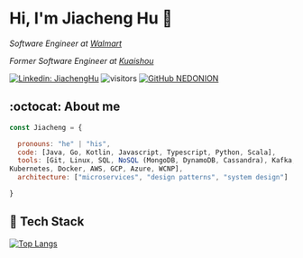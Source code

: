 <h1> Hi, I'm Jiacheng Hu 👋 </h1>

<p><em>Software Engineer at <a href="https://www.walmart.com/">Walmart</a>
</em></p>
<p><em>Former Software Engineer at <a href="https://www.kuaishou.com/">Kuaishou</a>
</em></p>

[![Linkedin: JiachengHu](https://img.shields.io/badge/-JiachengHu-blue?style=flat-square&logo=Linkedin&logoColor=white&link=https://www.linkedin.com/in/jiacheng-hu-56788b248/)](https://www.linkedin.com/in/jiacheng-hu-56788b248/) ![visitors](https://visitor-badge.laobi.icu/badge?page_id=NEDONION.NEDONION)
[![GitHub NEDONION](https://img.shields.io/github/followers/NEDONION?label=follow&style=social)](https://github.com/NEDONION)

## :octocat: About me
```javascript
const Jiacheng = {

  pronouns: "he" | "his",
  code: [Java, Go, Kotlin, Javascript, Typescript, Python, Scala],
  tools: [Git, Linux, SQL, NoSQL (MongoDB, DynamoDB, Cassandra), Kafka, Redis, Hadoop, Hive, Spark, Flink,
Kubernetes, Docker, AWS, GCP, Azure, WCNP],
  architecture: ["microservices", "design patterns", "system design"]

}
```


## 🔧 Tech Stack

[![Top Langs](https://github-readme-stats.vercel.app/api/top-langs/?username=NEDONION&layout=compact&hide=vue,scss,perl)](https://github.com/anuraghazra/github-readme-stats)

